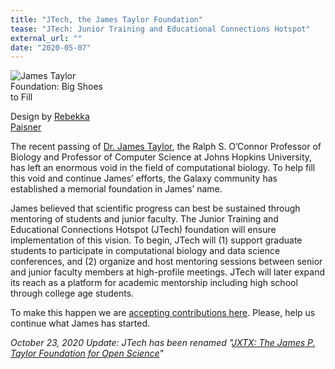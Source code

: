 ```yaml
---
title: "JTech, the James Taylor Foundation"
tease: "JTech: Junior Training and Educational Connections Hotspot"
external_url: ""
date: "2020-05-07"
---
```


<div class="float-right" style="max-width: 10rem">

![James Taylor Foundation: Big Shoes to Fill](/jxtx/jtech-shoes-400.png)

<div class="small float-right">

Design by [Rebekka Paisner](https://twitter.com/rebekkapaisner)

</div>
</div>

The recent passing of [Dr. James Taylor](/jxtx/), the Ralph S. O’Connor Professor of Biology and Professor of Computer Science at Johns Hopkins University, has left an enormous void in the field of computational biology. To help fill this void and continue James’ efforts, the Galaxy community has established a memorial foundation in James’ name.

James believed that scientific progress can best be sustained through mentoring of students and junior faculty. The Junior Training and Educational Connections Hotspot (JTech) foundation will ensure implementation of this vision. To begin, JTech will  (1) support  graduate students to participate in computational biology and data science conferences, and (2) organize and host mentoring sessions between senior and junior faculty members at high-profile meetings. JTech will later expand its reach as a platform for academic mentorship including high school through college age students.

To make this happen we are [accepting contributions here](/jxtx/foundation/). Please, help us continue what James has started.


*October 23, 2020 Update: JTech has been renamed "[JXTX: The James P. Taylor Foundation for Open Science](/jxtx/foundation/)"*
